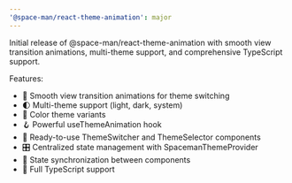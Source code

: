 ```yaml
---
'@space-man/react-theme-animation': major
---
```


Initial release of @space-man/react-theme-animation with smooth view transition animations, multi-theme support, and comprehensive TypeScript support.

Features:

- 🎨 Smooth view transition animations for theme switching
- 🌓 Multi-theme support (light, dark, system)
- 🎯 Color theme variants
- 🪝 Powerful useThemeAnimation hook
- 🧩 Ready-to-use ThemeSwitcher and ThemeSelector components
- 🎛️ Centralized state management with SpacemanThemeProvider
- 🔄 State synchronization between components
- 🔧 Full TypeScript support
